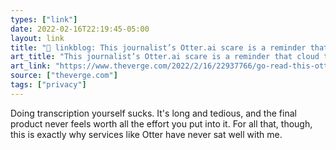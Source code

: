 ```yaml
---
types: ["link"]
date: 2022-02-16T22:19:45-05:00
layout: link
title: "🔗 linkblog: This journalist’s Otter.ai scare is a reminder that cloud transcription isn’t completely private - The Verge'"
art_title: "This journalist’s Otter.ai scare is a reminder that cloud transcription isn’t completely private - The Verge"
art_link: "https://www.theverge.com/2022/2/16/22937766/go-read-this-otter-ai-transcription-data-privacy-report"
source: ["theverge.com"]
tags: ["privacy"]
---
```

Doing transcription yourself sucks. It's long and tedious, and the final product never feels worth all the effort you put into it. For all that, though, this is exactly why services like Otter have never sat well with me.
